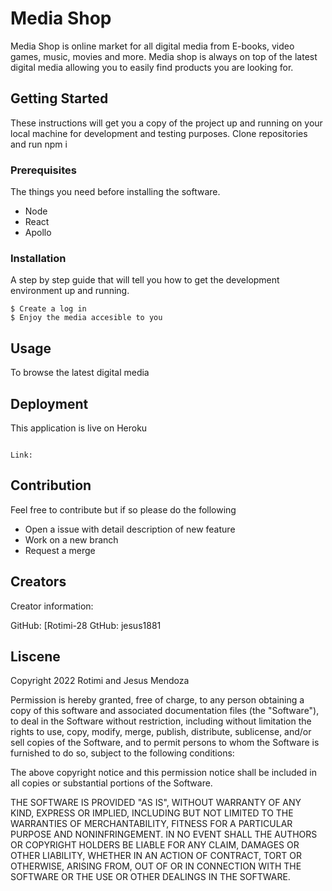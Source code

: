 # Media Shop

Media Shop is online market for all digital media from E-books, video games, music, movies and more. Media shop is always on top of the latest digital media allowing you to easily find products you are looking for.

## Getting Started

These instructions will get you a copy of the project up and running on your local machine for development and testing purposes. Clone repositories and run npm i

### Prerequisites

The things you need before installing the software.

* Node
* React
* Apollo

### Installation

A step by step guide that will tell you how to get the development environment up and running.

```
$ Create a log in
$ Enjoy the media accesible to you
```

## Usage

To browse the latest digital media

## Deployment

This application is live on Heroku

```

Link: 

```
## Contribution

Feel free to contribute but if so please do the following

* Open a issue with detail description of new feature
* Work on a new branch
* Request a merge

## Creators
Creator information:

GitHub: [Rotimi-28 
GtHub:  jesus1881

## Liscene 

Copyright 2022 Rotimi and Jesus Mendoza

Permission is hereby granted, free of charge, to any person obtaining a copy of this software and associated documentation files (the "Software"), to deal in the Software without restriction, including without limitation the rights to use, copy, modify, merge, publish, distribute, sublicense, and/or sell copies of the Software, and to permit persons to whom the Software is furnished to do so, subject to the following conditions:

The above copyright notice and this permission notice shall be included in all copies or substantial portions of the Software.

THE SOFTWARE IS PROVIDED "AS IS", WITHOUT WARRANTY OF ANY KIND, EXPRESS OR IMPLIED, INCLUDING BUT NOT LIMITED TO THE WARRANTIES OF MERCHANTABILITY, FITNESS FOR A PARTICULAR PURPOSE AND NONINFRINGEMENT. IN NO EVENT SHALL THE AUTHORS OR COPYRIGHT HOLDERS BE LIABLE FOR ANY CLAIM, DAMAGES OR OTHER LIABILITY, WHETHER IN AN ACTION OF CONTRACT, TORT OR OTHERWISE, ARISING FROM, OUT OF OR IN CONNECTION WITH THE SOFTWARE OR THE USE OR OTHER DEALINGS IN THE SOFTWARE.